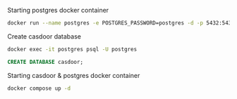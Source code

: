 Starting postgres docker container
```bash
docker run --name postgres -e POSTGRES_PASSWORD=postgres -d -p 5432:5432 postgres
```

Create casdoor database
```bash
docker exec -it postgres psql -U postgres
```
```sql
CREATE DATABASE casdoor;
```

Starting casdoor & postgres docker container
```bash
docker compose up -d
```